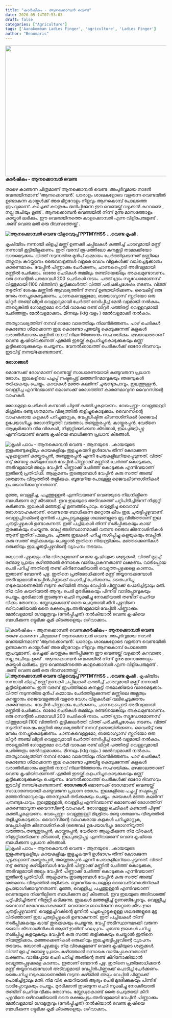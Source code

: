```yaml
---
title: "കാർഷികം - ആനക്കൊമ്പൻ വെണ്ട"
date: 2020-05-14T07:53:03
draft: false
categories: ["Agriculture"]
tags: ['Aanakomban Ladies Finger', 'agriculture', 'Ladies Finger']
author: "Beaumaris"
---
```


<strong><a href="https://wordpress-972788-3403151.cloudwaysapps.com/karshikam-aanakomban-ladies-finger/273513/rr-533" rel="attachment wp-att-273515"><img class="alignleft size-full wp-image-273515" src="https://cdn.boolokam.com/articles/2020/05/rr-514.jpg" alt="" width="784" height="410" /></a>കാർഷികം - ആനക്കൊമ്പൻ വെണ്ട</strong>

താഴെ കാണുന്ന ചിത്രമാണ് ആനക്കൊമ്പൻ വെണ്ട .അപൂർവ്വമായ നാടൻ വേണ്ടയിനമാണ് ‘ആനക്കൊമ്പൻ’. ധാരാളം ശാഖകളോടെ വളരുന്ന വെണ്ടയിൽ ഉണ്ടാകുന്ന കായ്കൾക്ക് അര മീറ്ററോളം നീളവും ആനകൊമ്പ് പോലത്തെ രൂപവുമാണ്. കഴച്ചക്ക് കൗതുകം ജനിപ്പിക്കുന്ന ഈ വെണ്ടയ്ക്ക് വഴുക്കൽ കുറവാണു , നല്ല രുചിയും ഉണ്ട് . ആനക്കൊമ്പൻ വെണ്ടയിൽ നിന്ന് മൂന്നു മാസത്തോളം കായ്കൾ ലഭിക്കും. ഈ വെണ്ടയിനത്തെ കാളക്കൊമ്പൻ എന്ന വിളിപേരുമുണ്ട് . .രണ്ട് വെണ്ട മതി ഒരു ദിവസത്തേയ്ക്ക് .

<strong><img src="https://i.ytimg.com/vi/vlHu_LMizR8/maxresdefault.jpg" alt="ആനക്കൊമ്പന്‍ വെണ്ട വിളവെടുപ്പ് PPTMYHSS ..." />വെണ്ട കൃഷി .</strong>

കൃഷിയിടം നന്നായി കിളച്ച് മണ്ണ് ഉണക്കി ചപ്പിലകള്‍ കത്തിച്ച് ചാരവുമായി മണ്ണ് നന്നായി കൂട്ടിയിളക്കണം. ഇത് വരമ്പ് രൂപത്തിലോ കുനകൂട്ടി തടമാക്കിയോ വാരമെടുക്കാം. വിത്ത് നടുന്നതിനു മുൻപ് കുമ്മായം ചേര്‍ത്തിളക്കുന്നത് മണ്ണിലെ അമ്ലത്വം കുറയ്ക്കാനും ജൈവവളങ്ങള്‍ വളരെ വേഗം വിളകള്‍ക്ക് വലിച്ചെടുക്കാനും കാരണമാകും. വേപ്പിന്‍ പിണ്ണാക്കും ചേര്‍ക്കണം,
ചാണകപ്പൊടി അടിവളമായി മണ്ണില്‍ ചേര്‍ക്കാം. ഓരോ ചെടികള്‍ തമ്മിലും രണ്ടടിയെങ്കിലും അകലമുണ്ടാവണം. ഒരു സെന്റില്‍ പരമാവധി 200 ചെടികള്‍ നടാം. പത്ത് ഗ്രാം സ്യൂഡോമോണസ് വിത്തുമായി (100 വിത്തിന്) കൂട്ടിക്കലര്‍ത്തി വിത്ത് പരിചരിച്ചശേഷം നടണം. വിത്ത് നട്ടതിന് ശേഷം മണ്ണില്‍ ആവശ്യത്തിന് നനവ് ഉണ്ടായിരിക്കണം. വൈകീട്ട് ഒരു നേരം നനച്ചുകൊടുക്കണം.
ചാണകവെള്ളമോ, ബയോഗ്യാസ് സ്ലറിയോ ഒരു ലിറ്റര്‍ അഞ്ച് ലിറ്റര്‍ വെള്ളവുമായി ചേര്‍ത്ത് നേര്‍പ്പിച്ച് മേല്‍ വളമായി നല്‍കാം. അല്ലെങ്കില്‍ ഗോമൂത്രമോ വെര്‍മി വാഷോ രണ്ട് ലിറ്റര്‍ പത്തിരട്ടി വെള്ളവുമായി ചേര്‍ത്തതും മേല്‍വളമാക്കാം. മിന്നലും (ktg വളം ) മേല്‍വളമാക്കി നല്‍കാം.

അത്യാവശ്യത്തിന് നനവ് ഓരോ വാരത്തിലും നിലനിര്‍ത്തണം. പാഴ് ചെടികള്‍ കൊണ്ടോ ശീമക്കൊന്ന ഇല കൊണ്ടോ പുതയിട്ടു കൊടുക്കുന്നത് കളകള്‍ വരാതിരിക്കാനും മണ്ണില്‍ നനവ് നിലനിര്‍ത്താനും സഹായിക്കും. മഴക്കാലത്താണ് വെണ്ട കൃഷിയിറക്കുന്നത് എങ്കില്‍ ഇടയ്ക്ക് കളപറിച്ചുകൊടുക്കുകയും മണ്ണ് കൂട്ടിക്കൊടുക്കുകയും ചെയ്യണം. വേനല്‍ക്കാലത്ത് ചെടികള്‍ക്ക് ഓരോ ദിവസവും ഇടവിട്ട് നനയ്‌ക്കേണ്ടതാണ്.

<strong>രോഗങ്ങള്‍</strong>

മൊസേക്ക് രോഗമാണ് വെണ്ടയ്ക്ക് സാധാരണയായി കണ്ടുവരുന്ന പ്രധാന രോഗം. ഇലകളിലെ പച്ചപ്പ് നഷ്ടപ്പെട്ട് മഞ്ഞനിറമാവുകയും ഞരമ്പുകള്‍ തടിക്കുകയും ചെയ്യും. കായകള്‍ മഞ്ഞ കലര്‍ന്ന് ചുരുണ്ടുപോവും. ഇലത്തുള്ളന്‍, വെള്ളീച്ച എന്നിവയാണ് മൊസേക്ക് രോഗത്തിന് കാരണമാവുന്ന വൈറസിന്റെ വാഹകര്‍.

രോഗമുള്ള ചെടികള്‍ കണ്ടാല്‍ പിഴുത് കത്തിച്ചുകളയണം. വേപ്പെണ്ണ- വെളുത്തുള്ളി മിശ്രിതം രണ്ടു ശതമാനം വീര്യത്തില്‍ തളിച്ചുകൊടുക്കാം. വൈറസിന്റെ വാഹകരായ കളകള്‍ പറിച്ചുമാറ്റുക, വേപ്പധിഷ്ടിത കീടനാശിനികള്‍ (ജൈവം) ഉപേയാഗിച്ചും രോഗനിവൃത്തി വരുത്താം.തണ്ടുതുരപ്പന്‍, കായ്തുരപ്പന്‍, വേരിനെ ആക്രമിക്കുന്ന നിമ വിരകള്‍, നീരൂറ്റിക്കുടിക്കുന്ന കീടങ്ങള്‍, ഇലചുരുട്ടിപ്പുഴു എന്നിവയാണ് വെണ്ട കൃഷിയെ ബാധിക്കുന്ന പ്രധാന കീടങ്ങള്‍.

<img class="alignleft" src="https://encrypted-tbn0.gstatic.com/images?q=tbn%3AANd9GcRUKqTX9OenbF9u4s5sHjyvYasmoAqBAaSmJvn0XOZNloYcTzYI&amp;usqp=CAU" alt="കൃഷി പാഠം - ആനകൊമ്പന്‍ വെണ്ട - ആനയുടെ ..." />കായയുടെ ഇളംതണ്ടുകളിലും കായകളിലും തുളച്ചുകയറി ഉള്‍ഭാഗം തിന്ന് കേടാക്കുന്ന പുഴുക്കളാണ് കായ്തുരപ്പന്‍, തണ്ടുതുരപ്പന്‍ എന്നീ പേരുകളിലറിയപ്പെടുന്നത്. വിത്ത് നട്ട് രണ്ടാഴ്ച കഴിയുമ്പോള്‍ വേപ്പിന്‍ പിണ്ണാക്ക് മണ്ണില്‍ ചേര്‍ത്ത് കൊടുക്കുക, അടിവളമായി അല്പം വേപ്പിന്‍ പിണ്ണാക്ക് ചേര്‍ത്ത് കൊടുക്കുക എന്നിവയാണ് ഇതിന്റെ പ്രതിവിധി. ആക്രമണം തുടങ്ങുമ്പോള്‍ വേപ്പിന്‍ കുരു സത്ത് അഞ്ച് ശതമാനം വീര്യത്തില്‍ തളിക്കുക. ബൂവേറിയ പോലുള്ള ജൈവകീടനാശിനികള്‍ ഉപയോഗിക്കാവുന്നതാണ്.

മുഞ്ഞ, വെള്ളീച്ച, പച്ചത്തുള്ളന്‍ എന്നിവയാണ് വെണ്ടയുടെ നിലനില്പിനെ ബാധിക്കുന്ന മറ്റ് കീടങ്ങള്‍. ഇവ ഇലയുടെ അടിവശത്ത് പറ്റിപിടിച്ചിരുന്ന് നീരൂറ്റി കുടിക്കുന്നു. ഇലകള്‍ മഞ്ഞളിച്ച് ഉണങ്ങിപ്പോവും. വെള്ളീച്ച വൈറസ് രോഗവാഹകരാണ്.
വെണ്ടയെ ബാധിക്കുന്ന മറ്റൊരു കീടം ഇല ചുരുട്ടിപ്പുഴുവാണ്. വെള്ളച്ചിറകിന്റെ മുന്നില്‍ പച്ചപ്പൊട്ടുകളുള്ള ശലഭങ്ങളുടെ മുട്ട വിരിഞ്ഞാണ് ഇല ചുരുട്ടിപ്പുഴുകള്‍ ഉണ്ടാകുന്നത്. ഇത് പച്ചിലകള്‍ തിന്ന് നശിപ്പിക്കുകയും കായ് തുരക്കുകയും ചെയ്യുന്നു. വേപ്പ് അടിസ്ഥാനമാക്കി വരുന്ന ജൈവ കീടനാശിനികള്‍ ആണ് ഇതിന് ഫലപ്രദം. ചുരുണ്ട ഇലകള്‍ പറിച്ചു നശിപ്പിച്ചു കളയുകയും വേപ്പിന്‍ കുരു സത്ത് തളിക്കുകയും ചെയ്താല്‍ ഇതിനെ നിയന്ത്രിക്കാം. മഞ്ഞക്കെണികള്‍ ഒരുക്കിയും ഇലച്ചുരുട്ടിപ്പുഴുവിന്റെ വ്യാപനം തടയാം.

ബോറന്‍ പുഴുക്കളും നിമ വിരകളുമാണ് വെണ്ട കൃഷിയുടെ ശത്രുക്കള്‍. വിത്ത് മുളച്ച് രണ്ടാഴ്ച പ്രായം കഴിഞ്ഞാല്‍ ഒന്നാകെ വാടിപ്പോകുന്നതാണ് ലക്ഷണം. വാടിപ്പോയ ചെടി പറിച്ച് അതിന്റെ തണ്ട് കീറിനോക്കിയാല്‍ വെളുത്തപ്പുഴുക്കളെ കാണാം. ഇതാണ് ബോറന്‍ പുഴു. ഇതിനെ പ്രതിരോധിക്കാന്‍ മണ്ണ് തയ്യാറാക്കുമ്പോള്‍ അടിവളമായി വേപ്പിന്‍പിണ്ണാക്ക് പൊടിച്ച് ചേര്‍ക്കണം. തൈപറിച്ചു നടുകയാണെങ്കില്‍ നടുന്ന കുഴിയില്‍ അല്പം വേപ്പിന്‍ പിണ്ണാക്ക് പൊടിച്ചിട്ടാലും മതി. നിമ വിര കയറിയാല്‍ ആദ്യം ചെടി മുരടിക്കുകയും പിന്നീട് വാടിപ്പോവുകയും ചെയ്യും. മുരടിക്കാന്‍ തുടങ്ങുന്ന ചെടി സൂക്ഷിച്ചു നോക്കിയാല്‍ തണ്ടിന് ചെറിയ വീക്കം തോന്നാം. ബ്ലേഡുകൊണ്ട് തൈ ചെറുതായി കീറി പുഴുവിനെ ഒഴിവാക്കിയാല്‍ തൈ രക്ഷപ്പെടും.അടിവളമായി വേപ്പിന്‍ പിണ്ണാക്കും മേല്‍വളമായി ഗോമൂത്രവും (നേര്‍പ്പിച്ചത്) നല്‍കിയാല്‍ വെണ്ട കൃഷിയെ ബാധിക്കുന്ന ഒട്ടുമിക്ക കൃമി കീടങ്ങളെയും ഒഴിവാക്കാം.


![കാർഷികം - ആനക്കൊമ്പൻ വെണ്ട](https://cdn.boolokam.com/articles/2020/05/rr-514.jpg)**[](https://wordpress-972788-3403151.cloudwaysapps.com/karshikam-aanakomban-ladies-finger/273513/rr-533)കാർഷികം - ആനക്കൊമ്പൻ വെണ്ട** താഴെ കാണുന്ന ചിത്രമാണ് ആനക്കൊമ്പൻ വെണ്ട .അപൂർവ്വമായ നാടൻ വേണ്ടയിനമാണ് ‘ആനക്കൊമ്പൻ’. ധാരാളം ശാഖകളോടെ വളരുന്ന വെണ്ടയിൽ ഉണ്ടാകുന്ന കായ്കൾക്ക് അര മീറ്ററോളം നീളവും ആനകൊമ്പ് പോലത്തെ രൂപവുമാണ്. കഴച്ചക്ക് കൗതുകം ജനിപ്പിക്കുന്ന ഈ വെണ്ടയ്ക്ക് വഴുക്കൽ കുറവാണു , നല്ല രുചിയും ഉണ്ട് . ആനക്കൊമ്പൻ വെണ്ടയിൽ നിന്ന് മൂന്നു മാസത്തോളം കായ്കൾ ലഭിക്കും. ഈ വെണ്ടയിനത്തെ കാളക്കൊമ്പൻ എന്ന വിളിപേരുമുണ്ട് . .രണ്ട് വെണ്ട മതി ഒരു ദിവസത്തേയ്ക്ക് . **![ആനക്കൊമ്പന്‍ വെണ്ട വിളവെടുപ്പ് PPTMYHSS ...](https://i.ytimg.com/vi/vlHu_LMizR8/maxresdefault.jpg)വെണ്ട കൃഷി .** കൃഷിയിടം നന്നായി കിളച്ച് മണ്ണ് ഉണക്കി ചപ്പിലകള്‍ കത്തിച്ച് ചാരവുമായി മണ്ണ് നന്നായി കൂട്ടിയിളക്കണം. ഇത് വരമ്പ് രൂപത്തിലോ കുനകൂട്ടി തടമാക്കിയോ വാരമെടുക്കാം. വിത്ത് നടുന്നതിനു മുൻപ് കുമ്മായം ചേര്‍ത്തിളക്കുന്നത് മണ്ണിലെ അമ്ലത്വം കുറയ്ക്കാനും ജൈവവളങ്ങള്‍ വളരെ വേഗം വിളകള്‍ക്ക് വലിച്ചെടുക്കാനും കാരണമാകും. വേപ്പിന്‍ പിണ്ണാക്കും ചേര്‍ക്കണം, ചാണകപ്പൊടി അടിവളമായി മണ്ണില്‍ ചേര്‍ക്കാം. ഓരോ ചെടികള്‍ തമ്മിലും രണ്ടടിയെങ്കിലും അകലമുണ്ടാവണം. ഒരു സെന്റില്‍ പരമാവധി 200 ചെടികള്‍ നടാം. പത്ത് ഗ്രാം സ്യൂഡോമോണസ് വിത്തുമായി (100 വിത്തിന്) കൂട്ടിക്കലര്‍ത്തി വിത്ത് പരിചരിച്ചശേഷം നടണം. വിത്ത് നട്ടതിന് ശേഷം മണ്ണില്‍ ആവശ്യത്തിന് നനവ് ഉണ്ടായിരിക്കണം. വൈകീട്ട് ഒരു നേരം നനച്ചുകൊടുക്കണം. ചാണകവെള്ളമോ, ബയോഗ്യാസ് സ്ലറിയോ ഒരു ലിറ്റര്‍ അഞ്ച് ലിറ്റര്‍ വെള്ളവുമായി ചേര്‍ത്ത് നേര്‍പ്പിച്ച് മേല്‍ വളമായി നല്‍കാം. അല്ലെങ്കില്‍ ഗോമൂത്രമോ വെര്‍മി വാഷോ രണ്ട് ലിറ്റര്‍ പത്തിരട്ടി വെള്ളവുമായി ചേര്‍ത്തതും മേല്‍വളമാക്കാം. മിന്നലും (ktg വളം ) മേല്‍വളമാക്കി നല്‍കാം. അത്യാവശ്യത്തിന് നനവ് ഓരോ വാരത്തിലും നിലനിര്‍ത്തണം. പാഴ് ചെടികള്‍ കൊണ്ടോ ശീമക്കൊന്ന ഇല കൊണ്ടോ പുതയിട്ടു കൊടുക്കുന്നത് കളകള്‍ വരാതിരിക്കാനും മണ്ണില്‍ നനവ് നിലനിര്‍ത്താനും സഹായിക്കും. മഴക്കാലത്താണ് വെണ്ട കൃഷിയിറക്കുന്നത് എങ്കില്‍ ഇടയ്ക്ക് കളപറിച്ചുകൊടുക്കുകയും മണ്ണ് കൂട്ടിക്കൊടുക്കുകയും ചെയ്യണം. വേനല്‍ക്കാലത്ത് ചെടികള്‍ക്ക് ഓരോ ദിവസവും ഇടവിട്ട് നനയ്‌ക്കേണ്ടതാണ്. **രോഗങ്ങള്‍** മൊസേക്ക് രോഗമാണ് വെണ്ടയ്ക്ക് സാധാരണയായി കണ്ടുവരുന്ന പ്രധാന രോഗം. ഇലകളിലെ പച്ചപ്പ് നഷ്ടപ്പെട്ട് മഞ്ഞനിറമാവുകയും ഞരമ്പുകള്‍ തടിക്കുകയും ചെയ്യും. കായകള്‍ മഞ്ഞ കലര്‍ന്ന് ചുരുണ്ടുപോവും. ഇലത്തുള്ളന്‍, വെള്ളീച്ച എന്നിവയാണ് മൊസേക്ക് രോഗത്തിന് കാരണമാവുന്ന വൈറസിന്റെ വാഹകര്‍. രോഗമുള്ള ചെടികള്‍ കണ്ടാല്‍ പിഴുത് കത്തിച്ചുകളയണം. വേപ്പെണ്ണ- വെളുത്തുള്ളി മിശ്രിതം രണ്ടു ശതമാനം വീര്യത്തില്‍ തളിച്ചുകൊടുക്കാം. വൈറസിന്റെ വാഹകരായ കളകള്‍ പറിച്ചുമാറ്റുക, വേപ്പധിഷ്ടിത കീടനാശിനികള്‍ (ജൈവം) ഉപേയാഗിച്ചും രോഗനിവൃത്തി വരുത്താം.തണ്ടുതുരപ്പന്‍, കായ്തുരപ്പന്‍, വേരിനെ ആക്രമിക്കുന്ന നിമ വിരകള്‍, നീരൂറ്റിക്കുടിക്കുന്ന കീടങ്ങള്‍, ഇലചുരുട്ടിപ്പുഴു എന്നിവയാണ് വെണ്ട കൃഷിയെ ബാധിക്കുന്ന പ്രധാന കീടങ്ങള്‍. ![കൃഷി പാഠം - ആനകൊമ്പന്‍ വെണ്ട - ആനയുടെ ...](https://encrypted-tbn0.gstatic.com/images?q=tbn%3AANd9GcRUKqTX9OenbF9u4s5sHjyvYasmoAqBAaSmJvn0XOZNloYcTzYI&usqp=CAU)കായയുടെ ഇളംതണ്ടുകളിലും കായകളിലും തുളച്ചുകയറി ഉള്‍ഭാഗം തിന്ന് കേടാക്കുന്ന പുഴുക്കളാണ് കായ്തുരപ്പന്‍, തണ്ടുതുരപ്പന്‍ എന്നീ പേരുകളിലറിയപ്പെടുന്നത്. വിത്ത് നട്ട് രണ്ടാഴ്ച കഴിയുമ്പോള്‍ വേപ്പിന്‍ പിണ്ണാക്ക് മണ്ണില്‍ ചേര്‍ത്ത് കൊടുക്കുക, അടിവളമായി അല്പം വേപ്പിന്‍ പിണ്ണാക്ക് ചേര്‍ത്ത് കൊടുക്കുക എന്നിവയാണ് ഇതിന്റെ പ്രതിവിധി. ആക്രമണം തുടങ്ങുമ്പോള്‍ വേപ്പിന്‍ കുരു സത്ത് അഞ്ച് ശതമാനം വീര്യത്തില്‍ തളിക്കുക. ബൂവേറിയ പോലുള്ള ജൈവകീടനാശിനികള്‍ ഉപയോഗിക്കാവുന്നതാണ്. മുഞ്ഞ, വെള്ളീച്ച, പച്ചത്തുള്ളന്‍ എന്നിവയാണ് വെണ്ടയുടെ നിലനില്പിനെ ബാധിക്കുന്ന മറ്റ് കീടങ്ങള്‍. ഇവ ഇലയുടെ അടിവശത്ത് പറ്റിപിടിച്ചിരുന്ന് നീരൂറ്റി കുടിക്കുന്നു. ഇലകള്‍ മഞ്ഞളിച്ച് ഉണങ്ങിപ്പോവും. വെള്ളീച്ച വൈറസ് രോഗവാഹകരാണ്. വെണ്ടയെ ബാധിക്കുന്ന മറ്റൊരു കീടം ഇല ചുരുട്ടിപ്പുഴുവാണ്. വെള്ളച്ചിറകിന്റെ മുന്നില്‍ പച്ചപ്പൊട്ടുകളുള്ള ശലഭങ്ങളുടെ മുട്ട വിരിഞ്ഞാണ് ഇല ചുരുട്ടിപ്പുഴുകള്‍ ഉണ്ടാകുന്നത്. ഇത് പച്ചിലകള്‍ തിന്ന് നശിപ്പിക്കുകയും കായ് തുരക്കുകയും ചെയ്യുന്നു. വേപ്പ് അടിസ്ഥാനമാക്കി വരുന്ന ജൈവ കീടനാശിനികള്‍ ആണ് ഇതിന് ഫലപ്രദം. ചുരുണ്ട ഇലകള്‍ പറിച്ചു നശിപ്പിച്ചു കളയുകയും വേപ്പിന്‍ കുരു സത്ത് തളിക്കുകയും ചെയ്താല്‍ ഇതിനെ നിയന്ത്രിക്കാം. മഞ്ഞക്കെണികള്‍ ഒരുക്കിയും ഇലച്ചുരുട്ടിപ്പുഴുവിന്റെ വ്യാപനം തടയാം. ബോറന്‍ പുഴുക്കളും നിമ വിരകളുമാണ് വെണ്ട കൃഷിയുടെ ശത്രുക്കള്‍. വിത്ത് മുളച്ച് രണ്ടാഴ്ച പ്രായം കഴിഞ്ഞാല്‍ ഒന്നാകെ വാടിപ്പോകുന്നതാണ് ലക്ഷണം. വാടിപ്പോയ ചെടി പറിച്ച് അതിന്റെ തണ്ട് കീറിനോക്കിയാല്‍ വെളുത്തപ്പുഴുക്കളെ കാണാം. ഇതാണ് ബോറന്‍ പുഴു. ഇതിനെ പ്രതിരോധിക്കാന്‍ മണ്ണ് തയ്യാറാക്കുമ്പോള്‍ അടിവളമായി വേപ്പിന്‍പിണ്ണാക്ക് പൊടിച്ച് ചേര്‍ക്കണം. തൈപറിച്ചു നടുകയാണെങ്കില്‍ നടുന്ന കുഴിയില്‍ അല്പം വേപ്പിന്‍ പിണ്ണാക്ക് പൊടിച്ചിട്ടാലും മതി. നിമ വിര കയറിയാല്‍ ആദ്യം ചെടി മുരടിക്കുകയും പിന്നീട് വാടിപ്പോവുകയും ചെയ്യും. മുരടിക്കാന്‍ തുടങ്ങുന്ന ചെടി സൂക്ഷിച്ചു നോക്കിയാല്‍ തണ്ടിന് ചെറിയ വീക്കം തോന്നാം. ബ്ലേഡുകൊണ്ട് തൈ ചെറുതായി കീറി പുഴുവിനെ ഒഴിവാക്കിയാല്‍ തൈ രക്ഷപ്പെടും.അടിവളമായി വേപ്പിന്‍ പിണ്ണാക്കും മേല്‍വളമായി ഗോമൂത്രവും (നേര്‍പ്പിച്ചത്) നല്‍കിയാല്‍ വെണ്ട കൃഷിയെ ബാധിക്കുന്ന ഒട്ടുമിക്ക കൃമി കീടങ്ങളെയും ഒഴിവാക്കാം.
